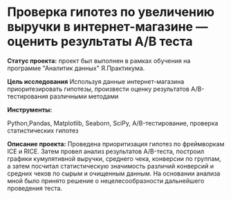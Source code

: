   # Проверка гипотез по увеличению выручки в интернет-магазине —оценить результаты A/B теста

**Статус проекта:**
проект был выполнен в рамках обучения на программе "Аналитик данных" Я.Практикума.

**Цель исследования**
Используя данные интернет-магазина приоритезировать гипотезы, произвести оценку результатов A/B-тестирования различными методами

**Инструменты:**

Python,Pandas, Matplotlib, Seaborn, SciPy, A/B-тестирование, проверка статистических гипотез

**Описание проекта:**
Проведена приоритизация гипотез по фреймворкам ICE и RICE. Затем провел анализ
результатов A/B-теста, построил графики кумулятивной выручки, среднего чека,
конверсии по группам, а затем посчитал статистическую значимость различий конверсий
и средних чеков по сырым и очищенным данным. На основании анализа мной было
принято решение о нецелесообразности дальнейшего проведения теста.
